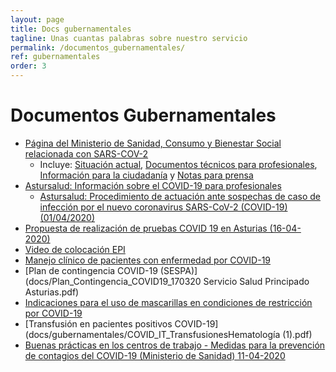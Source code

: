 ```yaml
---
layout: page
title: Docs gubernamentales
tagline: Unas cuantas palabras sobre nuestro servicio
permalink: /documentos_gubernamentales/
ref: gubernamentales
order: 3
---
```

# Documentos Gubernamentales

* [Página del Ministerio de Sanidad, Consumo y Bienestar Social relacionada con SARS-COV-2](https://www.mscbs.gob.es/profesionales/saludPublica/ccayes/alertasActual/nCov-China/home.htm)
  * Incluye: [Situación actual](https://www.mscbs.gob.es/profesionales/saludPublica/ccayes/alertasActual/nCov-China/situacionActual.htm), [Documentos técnicos para profesionales](https://www.mscbs.gob.es/profesionales/saludPublica/ccayes/alertasActual/nCov-China/documentos.htm), [Información para la ciudadanía](https://www.mscbs.gob.es/profesionales/saludPublica/ccayes/alertasActual/nCov-China/ciudadania.htm) y [Notas para prensa](https://www.mscbs.gob.es/profesionales/cargarNotas.do)
* [Astursalud: Información sobre el COVID-19 para profesionales](https://www.astursalud.es/en/noticias/-/noticias/procedimiento-de-actuacion-ante-sospechas-de-caso-de-infeccion-por-el-nuevo-coronavirus-2019-ncov-en-asturias)
  * [Astursalud: Procedimiento de actuación ante sospechas de caso de infección por el nuevo coronavirus SARS-CoV-2 (COVID-19) (01/04/2020)](https://www.astursalud.es/documents/31867/973133/Procedimiento+COVID-19_Asturias_General.pdf/b428ca7a-55bf-7029-28e5-cbfdd6947c2a)
* [Propuesta de realización de pruebas COVID 19 en Asturias (16-04-2020)](https://drive.google.com/open?id=1CDivkT3baSbOuYFK-O7nYAQlT-I6KEqv)
* [Video de colocación EPI](https://www.youtube.com/watch?v=jjaJYRolrJo&feature=youtu.be)
* [Manejo clínico de pacientes con enfermedad por COVID-19](docs/Manejo-clínico-de-pacientes-con-enfermedad-por-COVID-19-MINISTERIO-SANIDA-pdf.pdf)
* [Plan de contingencia COVID-19 \(SESPA)](docs/Plan_Contingencia_COVID19_170320 Servicio Salud Principado Asturias.pdf)
* [Indicaciones para el uso de mascarillas en condiciones de restricción por COVID-19](docs/gubernamentales/COVID_19_MASCARILLAS_20200316_Ed1-MPSP.pdf)
* [Transfusión en pacientes positivos COVID-19](docs/gubernamentales/COVID_IT_TransfusionesHematología (1).pdf)
* [Buenas prácticas en los centros de trabajo - Medidas para la prevención de contagios del COVID-19 (Ministerio de Sanidad) 11-04-2020](https://drive.google.com/open?id=1r9wiHkdQFdegWkpkhwAUyoL3NLmuOYDP)

